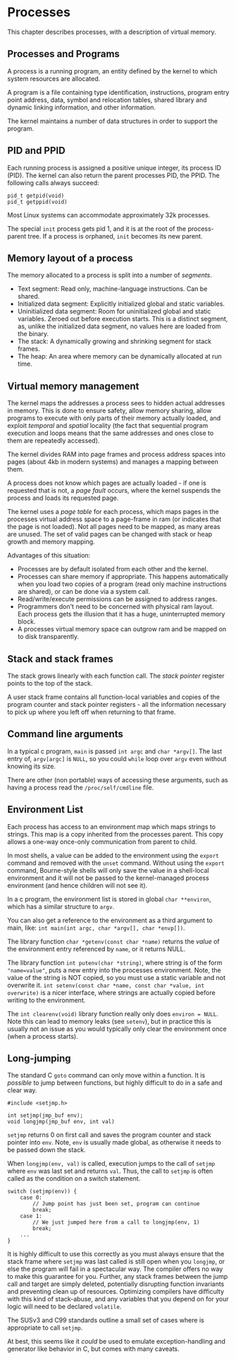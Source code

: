 # Processes

This chapter describes processes, with a description of virtual memory.

## Processes and Programs

A process is a running program, an entity defined by the kernel to which system resources are allocated.

A program is a file containing type identification, instructions, program entry point address, data, symbol and relocation tables, shared library and dynamic linking information, and other information.

The kernel maintains a number of data structures in order to support the program.

## PID and PPID

Each running process is assigned a positive unique integer, its process ID (PID). The kernel can also return the parent processes PID, the PPID. The following calls always succeed:

```
pid_t getpid(void)
pid_t getppid(void)
```

Most Linux systems can accommodate approximately 32k processes.

The special `init` process gets pid 1, and it is at the root of the process-parent tree. If a process is orphaned, `init` becomes its new parent.

## Memory layout of a process

The memory allocated to a process is split into a number of *segments*.

* Text segment: Read only, machine-language instructions. Can be shared.
* Initialized data segment: Explicitly initialized global and static variables.
* Uninitialized data segment: Room for uninitialized global and static variables. Zeroed out before execution starts. This is a distinct segment, as, unlike the initialized data segment, no values here are loaded from the binary.
* The stack: A dynamically growing and shrinking segment for stack frames.
* The heap: An area where memory can be dynamically allocated at run time.

## Virtual memory management

The kernel maps the addresses a process sees to hidden actual addresses in memory. This is done to ensure safety, allow memory sharing, allow programs to execute with only parts of their memory actually loaded, and exploit *temporal* and *spatial* locality (the fact that sequential program execution and loops means that the same addresses and ones close to them are repeatedly accessed).

The kernel divides RAM into page frames and process address spaces into pages (about 4kb in modern systems) and manages a mapping between them. 

A process does not know which pages are actually loaded - if one is requested that is not, a *page fault* occurs, where the kernel suspends the process and loads its requested page.

The kernel uses a *page table* for each process, which maps pages in the processes virtual address space to a page-frame in ram (or indicates that the page is not loaded). Not all pages need to be mapped, as many areas are unused. The set of valid pages can be changed with stack or heap growth and memory mapping.

Advantages of this situation:

* Processes are by default isolated from each other and the kernel.
* Processes can share memory if appropriate. This happens automatically when you load two copies of a program (read only machine instructions are shared), or can be done via a system call.
* Read/write/execute permissions can be assigned to address ranges.
* Programmers don't need to be concerned with physical ram layout. Each process gets the illusion that it has a huge, uninterrupted memory block.
* A processes virtual memory space can outgrow ram and be mapped on to disk transparently.

## Stack and stack frames

The stack grows linearly with each function call. The *stack pointer* register points to the top of the stack.

A user stack frame contains all function-local variables and copies of the program counter and stack pointer registers - all the information necessary to pick up where you left off when returning to that frame.

## Command line arguments

In a typical c program, `main` is passed `int argc` and `char *argv[]`. The last entry of, `argv[argc]` is `NULL`, so you could `while` loop over `argv` even without knowing its size.

There are other (non portable) ways of accessing these arguments, such as having a process read the `/proc/self/cmdline` file.

## Environment List

Each process has access to an environment map which maps strings to strings. This map is a copy inherited from the processes parent. This copy allows a one-way once-only communication from parent to child.

In most shells, a value can be added to the environment using the `export` command and removed with the `unset` command. Without using the `export` command, Bourne-style shells will only save the value in a shell-local environment and it will not be passed to the kernel-managed process environment (and hence children will not see it).

In a c program, the environment list is stored in global `char **environ`, which has a similar structure to `argv`.

You can also get a reference to the environment as a third argument to main, like: `int main(int argc, char *argv[], char *envp[])`.

The library function `char *getenv(const char *name)` returns the *value* of the environment entry referenced by `name`, or it returns NULL.

The library function `int putenv(char *string)`, where string is of the form `"name=value"`, puts a new entry into the processes environment. Note, the value of the string is NOT copied, so you must use a static variable and not overwrite it. `int setenv(const char *name, const char *value, int overwrite)` is a nicer interface, where strings are actually copied before writing to the environment.

The `int clearenv(void)` library function really only does `environ = NULL`. Note this can lead to memory leaks (see `setenv`), but in practice this is usually not an issue as you would typically only clear the environment once (when a process starts).

## Long-jumping

The standard C `goto` command can only move within a function. It is *possible* to jump between functions, but highly difficult to do in a safe and clear way.

```
#include <setjmp.h>

int setjmp(jmp_buf env);
void longjmp(jmp_buf env, int val)
```

`setjmp` returns 0 on first call and saves the program counter and stack pointer into `env`. Note, `env` is usually made global, as otherwise it needs to be passed down the stack. 

When `longjmp(env, val)` is called, execution jumps to the call of `setjmp` where `env` was last set and returns `val`. Thus, the call to `setjmp` is often called as the condition on a switch statement.

```
switch (setjmp(env)) {
    case 0:
        // Jump point has just been set, program can continue
        break;
    case 1:
        // We just jumped here from a call to longjmp(env, 1)
        break;
    ...
}
```

It is highly difficult to use this correctly as you must always ensure that the stack frame where `setjmp` was last called is still open when you `longjmp`, or else the program will fail in a spectacular way. The compiler offers no way to make this guarantee for you. Further, any stack frames between the jump call and target are simply deleted, potentially disrupting function invariants and preventing clean up of resources. Optimizing compilers have difficulty with this kind of stack-abuse, and any variables that you depend on for your logic will need to be declared `volatile`. 

The SUSv3 and C99 standards outline a small set of cases where is appropriate to call `setjmp`.

At best, this seems like it *could* be used to emulate exception-handling and generator like behavior in C, but comes with many caveats.
